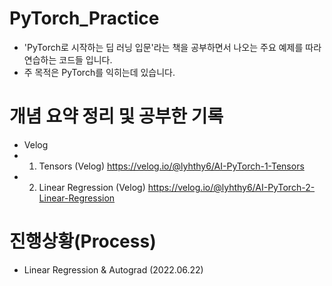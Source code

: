 # PyTorch_Practice
- 'PyTorch로 시작하는 딥 러닝 입문'라는 책을 공부하면서 나오는 주요 예제를 따라 연습하는 코드들 입니다.
- 주 목적은 PyTorch를 익히는데 있습니다.
# 개념 요약 정리 및 공부한 기록
- Velog
- 1. Tensors (Velog) https://velog.io/@lyhthy6/AI-PyTorch-1-Tensors
- 2. Linear Regression (Velog) https://velog.io/@lyhthy6/AI-PyTorch-2-Linear-Regression
# 진행상황(Process)
- Linear Regression & Autograd (2022.06.22)